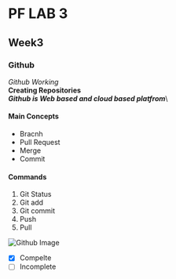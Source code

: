 # PF LAB 3
## Week3
### Github
*Github Working*\
**Creating Repositories**\
***Github is Web based and cloud based platfrom***\
#### Main Concepts ####
* Bracnh
* Pull Request
* Merge
* Commit

#### Commands ####
1. Git Status
2. Git add
3. Git commit
4. Push
5. Pull

![Github Image](https://th.bing.com/th/id/OIP.fqZ9-PPqcG_cm0k3JfoINQHaEK?w=308&h=180&c=7&r=0&o=7&pid=1.7&rm=3)

- [x] Compelte
- [ ] Incomplete

